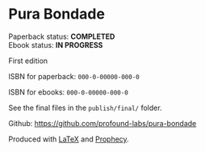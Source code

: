 Pura Bondade
==============

Paperback status: **COMPLETED**  
Ebook status: **IN PROGRESS**

First edition

ISBN for paperback: `000-0-00000-000-0`

ISBN for ebooks: `000-0-00000-000-0`

See the final files in the `publish/final/` folder.

Github: <https://github.com/profound-labs/pura-bondade>

Produced with [LaTeX](http://latex-project.org/) and [Prophecy](https://github.com/profound-labs/prophecy).




